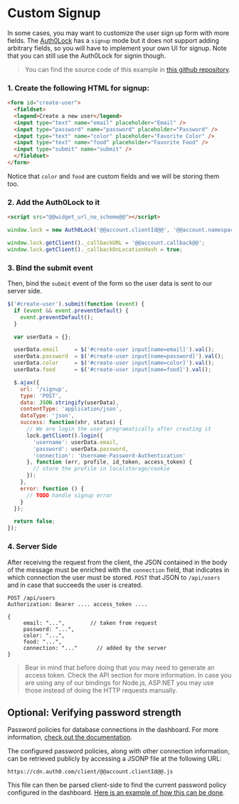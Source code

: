 # Custom Signup

In some cases, you may want to customize the user sign up form with more fields. The [Auth0Lock](lock) has a `signup` mode but it does not support adding arbitrary fields, so you will have to implement your own UI for signup. Note that you can still use the Auth0Lock for signin though.

> You can find the source code of this example in [this github repository](https://github.com/auth0/node-auth0/tree/master/examples/custom-signup).

### 1. Create the following HTML for signup:

```html
<form id="create-user">
  <fieldset>
  <legend>Create a new user</legend>
  <input type="text" name="email" placeholder="Email" />
  <input type="password" name="password" placeholder="Password" />
  <input type="text" name="color" placeholder="Favorite Color" />
  <input type="text" name="food" placeholder="Favorite Food" />
  <input type="submit" name="submit" />
  </fieldset>
</form>
```

Notice that `color` and `food` are custom fields and we will be storing them too.

### 2. Add the Auth0Lock to it

```html
<script src="@@widget_url_no_scheme@@"></script>
```

```js
window.lock = new Auth0Lock('@@account.clientId@@', '@@account.namespace@@');

window.lock.getClient()._callbackURL = '@@account.callback@@';
window.lock.getClient()._callbackOnLocationHash = true;
```

### 3. Bind the submit event

Then, bind the `submit` event of the form so the user data is sent to our server side.

```js
$('#create-user').submit(function (event) {
  if (event && event.preventDefault) {
    event.preventDefault();
  }

  var userData = {};

  userData.email     = $('#create-user input[name=email]').val();
  userData.password  = $('#create-user input[name=password]').val();
  userData.color     = $('#create-user input[name=color]').val();
  userData.food      = $('#create-user input[name=food]').val();

  $.ajax({
    url: '/signup',
    type: 'POST',
    data: JSON.stringify(userData),
    contentType: 'application/json',
    dataType: 'json',
    success: function(xhr, status) {
      // We are login the user programatically after creating it
      lock.getClient().login({
        'username': userData.email,
        'password': userData.password,
        'connection': 'Username-Password-Authentication'
      }, function (err, profile, id_token, access_token) {
        // store the profile in localstorage/cookie
      });
    },
    error: function () {
      // TODO handle signup error
    }
  });

  return false;
});
```


### 4. Server Side

After receiving the request from the client, the JSON contained in the body of the message must be enriched with the `connection` field, that indicates in which connection the user must be stored. `POST` that JSON to `/api/users` and in case that succeeds the user is created.


	POST /api/users
    Authorization: Bearer .... access_token ....

    {
         email: "...",        // taken from request
         password: "...",
         color: "...",
         food: "...",
         connection: "..." 		// added by the server
    }

> Bear in mind that before doing that you may need to generate an access token. Check the API section for more information.
> In case you are using any of our bindings for Node.js, ASP.NET you may use those instead of doing the HTTP requests manually.

## Optional: Verifying password strength

Password policies for database connections in the dashboard.
For more information, [check out the documentation](password-strength).

The configured password policies, along with other connection information, can be retrieved publicly by accessing a JSONP file at the following URL:

    https://cdn.auth0.com/client/@@account.clientId@@.js

This file can then be parsed client-side to find the current password policy configured in the dashboard.
[Here is an example of how this can be done](https://github.com/auth0/auth0-password-policy-sample).
